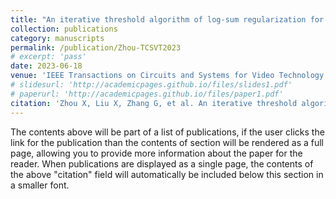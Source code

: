 ```yaml
---
title: "An iterative threshold algorithm of log-sum regularization for sparse problem"
collection: publications
category: manuscripts
permalink: /publication/Zhou-TCSVT2023
# excerpt: 'pass'
date: 2023-06-18
venue: 'IEEE Transactions on Circuits and Systems for Video Technology'
# slidesurl: 'http://academicpages.github.io/files/slides1.pdf'
# paperurl: 'http://academicpages.github.io/files/paper1.pdf'
citation: 'Zhou X, Liu X, Zhang G, et al. An iterative threshold algorithm of log-sum regularization for sparse problem[J]. IEEE Transactions on Circuits and Systems for Video Technology, 2023, 33(9): 4728-4740.'
---
```


The contents above will be part of a list of publications, if the user clicks the link for the publication than the contents of section will be rendered as a full page, allowing you to provide more information about the paper for the reader. When publications are displayed as a single page, the contents of the above "citation" field will automatically be included below this section in a smaller font.
